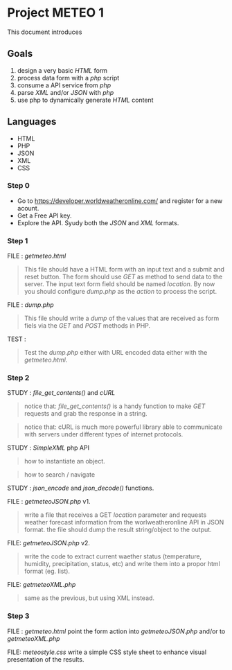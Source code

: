 # Project METEO 1 #
This document introduces 

## Goals ##
1. design a very basic *HTML* form
2. process data form with a *php* script
3. consume a API service from *php*
4. parse *XML* and/or *JSON* with *php*
5. use php to dynamically generate *HTML* content

## Languages ##
+ HTML
+ PHP
+ JSON
+ XML
+ CSS

### Step 0 ###

+ Go to https://developer.worldweatheronline.com/ and register for a new acount.
+ Get a Free API key.
+ Explore the API. Syudy both the *JSON* and *XML* formats.

### Step 1 ###

FILE : *getmeteo.html*
> This file should have a HTML form with an input text and a submit and reset button. The form should use *GET* as method to send data to the server. The input text form field should be named *location*. By now you should configure *dump.php* as the *action* to process the script.

FILE : *dump.php*
> This file should write a *dump* of the values that are received as form fiels via the *GET* and *POST* methods in PHP.

TEST :
> Test the *dump.php* either with URL encoded data either with the *getmeteo.html*.

### Step 2 ###
STUDY : *file_get_contents()* and *cURL*
> notice that: *file_get_contents()* is a handy function to make *GET* requests and grab the response in a string.

> notice that: cURL is much more powerful library able to communicate with servers under different types of internet protocols.

STUDY : *SimpleXML* php API
> how to instantiate an object.

> how to search / navigate

STUDY : *json_encode* and *json_decode()* functions.

FILE : *getmeteoJSON.php* v1.
> write a file that receives a GET *location* parameter and requests weather
forecast information from the worlweatheronline API in JSON format.
> the file should dump the result string/object to the output.

FILE: *getmeteoJSON.php* v2.
> write the code to extract current waether status (temperature, humidity, precipitation, status, etc) and write them into a propor html format (eg. list).

FILE: *getmeteoXML.php*
> same as the previous, but using XML instead.

### Step 3 ###
FILE : *getmeteo.html*
point the form action into *getmeteoJSON.php* and/or to *getmeteoXML.php*

FILE: *meteostyle.css*
write a simple CSS style sheet to enhance visual presentation of the results.







